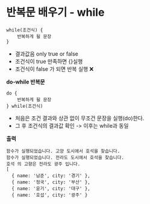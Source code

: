# 반복문 배우기 - while

```
while(조건식) {
    반복하게 될 문장
}
```

- 결과값음 only true or false
- 조건식이 true 만족하면 {}실행
- 조건식이 false 가 되면 반복 실행 ❌

**do-while 반복문**

```
do {
    반복하게 될 문장
} while(조건식)
```

- 처음은 조건 결과와 상관 없이 무조건 문장을 실행(do)한다.
- 그 후 조건식의 결과값 확인 -> 이후는 while과 동일

**출력**

```
함수가 실행되었습니다. 고양 도시에서 호석을 찾습니다.
함수가 실행되었습니다. 전라도 도시에서 호석을 찾습니다.
호석 의 고향은 전라도 광주 입니다.
[
  { name: '남준', city: '경기' },
  { name: '정국', city: '부산' },
  { name: '윤기', city: '대구' },
  { name: '호섭', city: '광주' }
```
